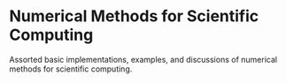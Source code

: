 # Numerical Methods for Scientific Computing
Assorted basic implementations, examples, and discussions of numerical methods for scientific computing. 
